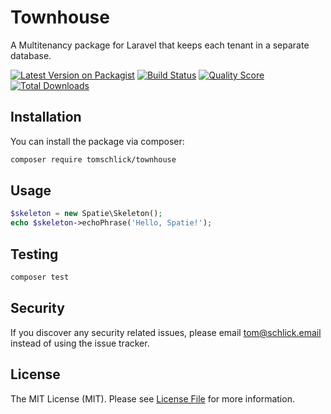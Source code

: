 # Townhouse
A Multitenancy package for Laravel that keeps each tenant in a separate database.

[![Latest Version on Packagist](https://img.shields.io/packagist/v/tomschlick/townhouse.svg?style=flat-square)](https://packagist.org/packages/tomschlick/townhouse)
[![Build Status](https://img.shields.io/travis/tomschlick/townhouse/master.svg?style=flat-square)](https://travis-ci.org/tomschlick/townhouse)
[![Quality Score](https://img.shields.io/scrutinizer/g/tomschlick/townhouse.svg?style=flat-square)](https://scrutinizer-ci.com/g/tomschlick/townhouse)
[![Total Downloads](https://img.shields.io/packagist/dt/tomschlick/townhouse.svg?style=flat-square)](https://packagist.org/packages/spatie/:package_name)

## Installation
You can install the package via composer:

```bash
composer require tomschlick/townhouse
```

## Usage

``` php
$skeleton = new Spatie\Skeleton();
echo $skeleton->echoPhrase('Hello, Spatie!');
```

## Testing

``` bash
composer test
```

## Security

If you discover any security related issues, please email tom@schlick.email instead of using the issue tracker.

## License

The MIT License (MIT). Please see [License File](LICENSE) for more information.
